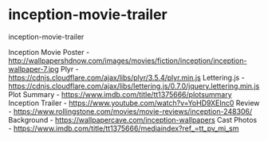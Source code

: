 # inception-movie-trailer
inception-movie-trailer

<!-- Sources -->
Inception Movie Poster - http://wallpapershdnow.com/images/movies/fiction/inception/inception-wallpaper-7.jpg
Plyr - https://cdnjs.cloudflare.com/ajax/libs/plyr/3.5.4/plyr.min.js
Lettering.js - https://cdnjs.cloudflare.com/ajax/libs/lettering.js/0.7.0/jquery.lettering.min.js
Plot Summary - https://www.imdb.com/title/tt1375666/plotsummary
Inception Trailer - https://www.youtube.com/watch?v=YoHD9XEInc0
Review - https://www.rollingstone.com/movies/movie-reviews/inception-248306/
Background - https://wallpapercave.com/inception-wallpapers
Cast Photos - https://www.imdb.com/title/tt1375666/mediaindex?ref_=tt_pv_mi_sm